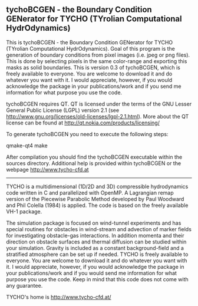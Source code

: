 ## tychoBCGEN - the Boundary Condition GENerator for TYCHO (TYrolian Computational HydrOdynamics)

This is tychoBCGEN - the Boundary Condition GENerator for TYCHO (TYrolian Computational HydrOdynamics). Goal of this program is the generation of boundary conditions from pixel images (i.e. jpeg or png files). This is done by selecting pixels in the same color-range and exporting this masks as solid boundaries. This is version 0.3 of tychoBCGEN, which is freely available to everyone. You are welcome to download it and do whatever you want with it. I would appreciate, however, if you would acknowledge the package in your publications/work and if you send me information for what purpose you use the code.

tychoBCGEN requires QT. QT is licensed under the terms of the GNU Lesser General Public License (LGPL) version 2.1 (see http://www.gnu.org/licenses/old-licenses/lgpl-2.1.html).
More about the QT license can be found at http://qt.nokia.com/products/licensing/


To generate tychoBCGEN you need to execute the following steps:

qmake-qt4
make

After compilation you should find the tychoBCGEN executable within the sources directory. Additional help is provided within tychoBCGEN or the webpage http://www.tycho-cfd.at

----------------------------------------

TYCHO is a multidimensional (1D/2D and 3D) compressible hydrodynamics code written in C and parallelized with OpenMP. A Lagrangian remap version of the Piecewise Parabolic Method developed by Paul Woodward and Phil Colella (1984) is applied. The code is based on the freely available VH-1 package.


The simulation package is focused on wind-tunnel experiments and has special routines for obstacles in wind-stream and advection of marker fields for investigating obstacle-gas interactions. In addition momenta and their direction on obstacle surfaces and thermal diffusion can be studied within your simulation. Gravity is included as a constant background-field and a stratified atmosphere can be set up if needed. 
TYCHO is freely available to everyone. You are welcome to download it and do whatever you want with it. I would appreciate, however, if you would acknowledge the package in your publications/work and if you would send me information for what purpose you use the code. Keep in mind that this code does not come with any guarantee. 

TYCHO's home is http://www.tycho-cfd.at/
